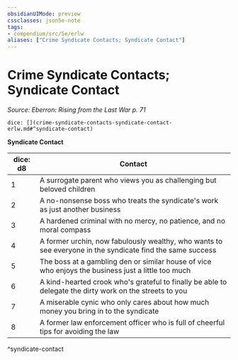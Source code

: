 ```yaml
---
obsidianUIMode: preview
cssclasses: json5e-note
tags:
- compendium/src/5e/erlw
aliases: ["Crime Syndicate Contacts; Syndicate Contact"]
---
```

# Crime Syndicate Contacts; Syndicate Contact
*Source: Eberron: Rising from the Last War p. 71* 

`dice: [](crime-syndicate-contacts-syndicate-contact-erlw.md#^syndicate-contact)`

**Syndicate Contact**

| dice: d8 | Contact |
|----------|---------|
| 1 | A surrogate parent who views you as challenging but beloved children |
| 2 | A no-nonsense boss who treats the syndicate's work as just another business |
| 3 | A hardened criminal with no mercy, no patience, and no moral compass |
| 4 | A former urchin, now fabulously wealthy, who wants to see everyone in the syndicate find the same success |
| 5 | The boss at a gambling den or similar house of vice who enjoys the business just a little too much |
| 6 | A kind-hearted crook who's grateful to finally be able to delegate the dirty work on the streets to you |
| 7 | A miserable cynic who only cares about how much money you bring in to the syndicate |
| 8 | A former law enforcement officer who is full of cheerful tips for avoiding the law |
^syndicate-contact